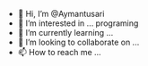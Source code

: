 - 👋 Hi, I’m @Aymantusari
- 👀 I’m interested in ... programing 
- 🌱 I’m currently learning ...
- 💞️ I’m looking to collaborate on ...
- 📫 How to reach me ...

<!---
Aymantusari/Aymantusari is a ✨ special ✨ repository because its `README.md` (this file) appears on your GitHub profile.
You can click the Preview link to take a look at your changes.
--->
